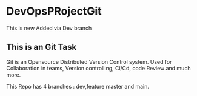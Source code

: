 # DevOpsPRojectGit
This is new Added via Dev branch

## This is an Git Task

Git is an Opensource Distributed Version Control system.
Used for Collaboration in teams, Version controlling, Ci/Cd, code Review and much more. 


This Repo has 4 branches : dev,feature master and main.
